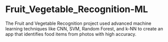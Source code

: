 # Fruit_Vegetable_Recognition-ML
The Fruit and Vegetable Recognition project used advanced machine learning techniques like CNN, SVM, Random Forest, and k-NN to create an app that identifies food items from photos with high accuracy.
